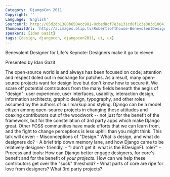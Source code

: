 ```yaml
---
Category: 'DjangoCon 2011'
Copyright: ''
Language: 'English'
SourceUrl: http://05d2db1380b6504cc981-8cbed8cf7e3a131cd8f1c3e383d10041.r93.cf2.rackcdn.com/djangocon-2011/84_benevolent-designer-for-life-s-keynote-designers-make-it-go-to-eleven.m4v
ThumbnailUrl: 'http://a.images.blip.tv/Robertlofthouse-BenevolentDesignerForLifesKeynoteDesignersMakeItGoToE975-385.jpg'
speakers: [Idan Gazit]
tags: [design, djangocon, djangocon2011, ui, ux]
---
```

Benevolent Designer for Life's Keynote: Designers make it go to eleven

Presented by Idan Gazit

The open-source world is and always has been focused on code; attention and
respect doled out in exchange for patches. As a result, many open-source
projects want for design love but don't know how to secure it. We scare off
potential contributors from the many fields beneath the aegis of "design":
user experience, user interfaces, usability, interaction design, information
architects, graphic design, typography, and other roles assumed by the authors
of our markup and styling. Django can be a model citizen among open-source
projects in changing these attitudes and coaxing contributors out of the
woodwork -- not just for the benefit of the framework, but for the
constellation of 3rd party apps which make Django great. Other FOSS
communities have made efforts that we can learn from, and the fight to change
perceptions is less uphill than you might think. This talk will cover: -
Misconceptions of "Design." What is design, and what do designers do? - A
brief trip down memory lane, and how Django came to be relatively designer-
friendly. - "I don't get it: what is the BDesignFL role?" - Process and tools:
How can Django better engage designers, for core's benefit and for the benefit
of _your projects_. How can we help these contributors get over the "suck"
threshold? - What parts of core are ripe for love from designers? What 3rd
party projects?

